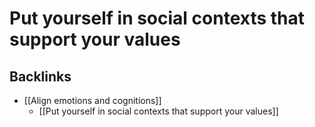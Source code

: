 # Put yourself in social contexts that support your values

## Backlinks
* [[Align emotions and cognitions]]
	* [[Put yourself in social contexts that support your values]]

<!-- #p1 -->

<!-- {BearID:4A764800-5374-41A0-8D07-78D770AE207C-69409-00009562CD4FB2B6} -->

